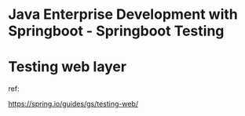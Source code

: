 # Java Enterprise Development with Springboot - Springboot Testing

# Testing web layer

ref:

https://spring.io/guides/gs/testing-web/

